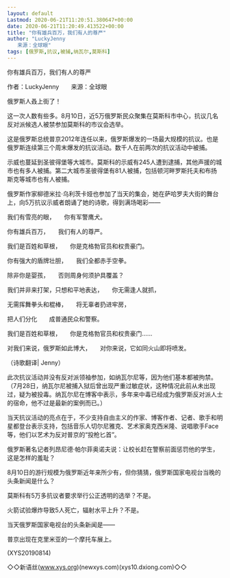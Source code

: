 ```yaml
---
layout: default
Lastmod: 2020-06-21T11:20:51.380647+00:00
date: 2020-06-21T11:20:49.413522+00:00
title: "你有雄兵百万，我们有人的尊严"
author: "LuckyJenny
　　来源：全球眼"
tags: [俄罗斯,抗议,被捕,纳瓦尔,莫斯科]
---
```


你有雄兵百万，我们有人的尊严

作者：LuckyJenny　　来源：全球眼

俄罗斯人叒上街了！

这一次人数有些多。8月10日，近5万俄罗斯民众聚集在莫斯科市中心，抗议几名反对派候选人被禁参加莫斯科的市议会选举。

这是俄罗斯总统普京2012年连任以来，俄罗斯爆发的一场最大规模的抗议。也是俄罗斯连续第三个周末爆发的抗议活动。数千人在前两次的抗议活动中被捕。

示威也蔓延到圣彼得堡等大城市。莫斯科的示威有245人遭到逮捕，其他声援的城市也有多人被捕。第二大城市圣彼得堡有81人被捕，包括顿河畔罗斯托夫和布扬斯克等城市也有人被捕。

俄罗斯作家柳德米拉·乌利茨卡娅也参加了当天的集会，她在萨哈罗夫大街的舞台上，向5万抗议示威者朗诵了她的诗歌，得到满场喝彩——

我们有雪亮的眼，　　你有军警鹰犬。

你有雄兵百万，　　我们有人的尊严。

我们是百姓和草根，　　你是克格勃官员和权贵豪门。

你有强大的盾牌壮胆，　　我们全都赤手空拳。

除非你是婴孩，　　否则周身何须护具覆盖？

我们并非来打架，只想和平地表达，　　你无需逢人就抓，

无需挥舞拳头和棍棒，　　将无辜者扔进牢房，

把人们分化　　成普通民众和警察。

我们是百姓和草根，　　你是克格勃官员和权贵豪门......

对我们来说，俄罗斯如此博大，　　对你来说，它如同火山即将喷发。

（诗歌翻译| Jenny）

此次抗议活动并没有反对派领袖参加，如纳瓦尔尼等，因为他们基本都被拘禁。（7月28日，纳瓦尔尼被捕入狱后曾出现严重过敏症状，这种情况此前从未出现过，疑为被投毒。纳瓦尔尼在博客中表示，多年来中毒已经成为俄罗斯反对派人士的宿命，他不过是最新的案例而已。）

当天抗议活动的亮点在于，不少支持自由主义的作家、博客作者、记者、歌手和明星都登台表示支持，包括音乐人切尔尼雅克、艺术家奥克西米隆、说唱歌手Face等，他们以艺术为反对普京的“投枪匕首”。

俄罗斯著名记者列昂尼德·帕尔菲奥诺夫说：让校长赶在警察前面惩罚他的学生，这是怎样的羞耻？

8月10日的游行规模为俄罗斯近年来所少有，但你猜猜，俄罗斯国家电视台当晚的头条新闻是什么？

莫斯科有5万多抗议者要求举行公正透明的选举？不是。

火箭试验爆炸导致5人死亡，辐射水平上升？不是。

当天俄罗斯国家电视台的头条新闻是——

普京出现在克里米亚的一个摩托车展上。

(XYS20190814)

◇◇新语丝(www.xys.org)(newxys.com)(xys10.dxiong.com)◇◇

